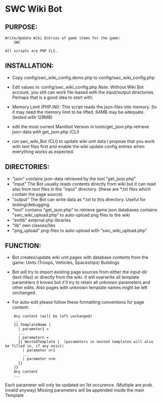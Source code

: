 # SWC Wiki Bot

## PURPOSE:

	Write/Update Wiki Entries of game items for the game:
		SWC
	
	All scripts are PHP CLI.

## INSTALLATION:
* Copy config/swc_wiki_config.demo.php to config/swc_wiki_config.php
* Edit values in: config/swc_wiki_config.php
*Note:*
Without Wiki Bot account, you still can work file-based with the input/output directories.
Perhaps that is a good idea to start with.

* Memory Limit (PHP.INI):
This script reads the json-files into memory. So it may need the memory limit to be lifted.
64MB may be adequate. (tested with 128MB)
	
* edit the most current Manifest Version in tools/get_json.php
retrieve json-data with get_json.php (CLI)

* run swc_wiki_Bot (CLI) to update wiki unit data
I propose that you work with text files first and enable the wiki update
config entries when everything works as expected.

## DIRECTORIES:
* "json"
contains json-data retrieved by the tool "get_json.php"
* "input"
The Bot usually reads contents directly from wiki
but it can read also from text files in the "input" directory.
(these are *.txt files which contain the page source)
* "output"
The Bot can write data as *.txt to this directory.
Useful for testing/debugging.
* "tool"
contains "get_json.php" to retrieve game json databases
contains "swc_wiki_upload.php" to auto-upload png files to the wiki
* "extlib"
external php libraries
* "lib"
own classes/libs
* "png_upload"
png-files to auto-upload with "swc_wiki_upload.php"

## FUNCTION:
* Bot creates/update wiki unit pages with database contents from the game:
Units (Troops, Vehicles, Spaceships)
Buildings
		
* Bot will try to import existing page sources from either the input-dir (text-files) or
directly from the wiki. It will overwrite all template parameters it knows but it'll try to
retain all unknown parameters and other edits. Also pages with unknown template names might be
left unchanged.
	
* For auto-edit please follow these formatting conventions for page content:
```
	Any content (will be left unchanged)
	...
	{{ TemplateName |
	  | parameter1 =
	  ...
	  | parametern =
	  {{ NestedTemplate |  (parameters in nested templates will also be filled in, if any exist)
		| parameter n+1
		...
		| parameter n+m
	  }}
	}}
	Any content
	...
```
Each parameter will only be updated on 1st occurence. (Multiple are prob. invalid anyway)
Missing parameters will be appended inside the main Template
	

